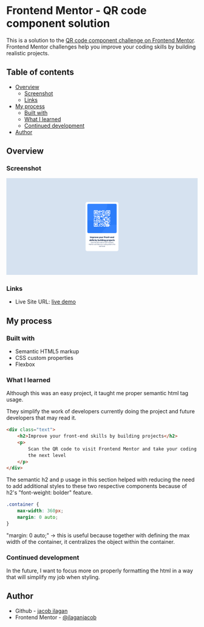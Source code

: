 # Frontend Mentor - QR code component solution

This is a solution to the [QR code component challenge on Frontend Mentor](https://www.frontendmentor.io/challenges/qr-code-component-iux_sIO_H). Frontend Mentor challenges help you improve your coding skills by building realistic projects.

## Table of contents

-   [Overview](#overview)
    -   [Screenshot](#screenshot)
    -   [Links](#links)
-   [My process](#my-process)
    -   [Built with](#built-with)
    -   [What I learned](#what-i-learned)
    -   [Continued development](#continued-development)
-   [Author](#author)

## Overview

### Screenshot

![](./qr-code-screenshot.png)

### Links

-   Live Site URL: [live demo](https://ilaganjacob.github.io/qr_code_component/)

## My process

### Built with

-   Semantic HTML5 markup
-   CSS custom properties
-   Flexbox

### What I learned

Although this was an easy project, it taught me proper semantic html tag usage.

They simplify the work of developers currently doing the project and future developers that may read it.

```html
<div class="text">
    <h2>Improve your front-end skills by building projects</h2>
    <p>
        Scan the QR code to visit Frontend Mentor and take your coding skills to
        the next level
    </p>
</div>
```

The semantic h2 and p usage in this section helped with reducing the need to add additional styles to these two respective components because of h2's "font-weight: bolder" feature.

```css
.container {
    max-width: 360px;
    margin: 0 auto;
}
```

"margin: 0 auto;"
-> this is useful because together with defining the max width of the container, it centralizes the object within the container.

### Continued development

In the future, I want to focus more on properly formatting the html in a way that will simplify my job when styling.

## Author

-   Github - [jacob ilagan](https://www.github.com/ilaganjacob)
-   Frontend Mentor - [@ilaganjacob](https://www.frontendmentor.io/profile/ilaganjacob)
